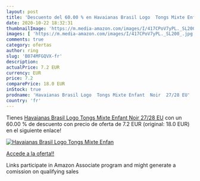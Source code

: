 ```yaml
---
layout: post
title: 'Descuento del 60.00 % en Havaianas Brasil Logo  Tongs Mixte Enfan'
date: 2020-10-22 18:32:31
thumbnailImage: 'https://m.media-amazon.com/images/I/417CPoV7yPL._SL200_.jpg'
images: [ 'https://m.media-amazon.com/images/I/417CPoV7yPL._SL200_.jpg' ]
comments: true
category: ofertas
author: ring
slug: 'B074MFGQVX-fr'
description:
actualPrice: 7.2 EUR
currency: EUR
price: 7.2
comparePrice: 18.0 EUR
inStock: true
prodname: 'Havaianas Brasil Logo  Tongs Mixte Enfant  Noir  27/28 EU'
country: 'fr'
---
```


Tienes [Havaianas Brasil Logo  Tongs Mixte Enfant  Noir  27/28 EU](https://www.amazon.fr/dp/B074MFGQVX/?tag=tolees0d-21) con un 60.00 % de descuento con precio de oferta de 7.2 EUR (original: 18.0 EUR) en el siguiente enlace!

[![Havaianas Brasil Logo  Tongs Mixte Enfan](https://m.media-amazon.com/images/I/417CPoV7yPL._SL200_.jpg)](https://www.amazon.fr/dp/B074MFGQVX/?tag=tolees0d-21)

[Accede a la oferta!!](https://www.amazon.fr/dp/B074MFGQVX/?tag=tolees0d-21)

Links participate in Amazon Associate program and might generate a comission on qualifying sales


